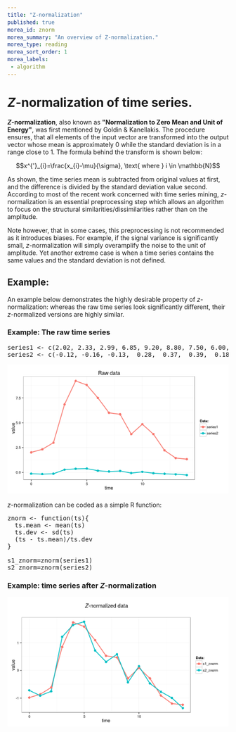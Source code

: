 ```yaml
---
title: "Z-normalization"
published: true
morea_id: znorm
morea_summary: "An overview of Z-normalization."
morea_type: reading
morea_sort_order: 1
morea_labels:
 - algorithm
---
```


# _Z_-normalization of time series.

**_Z_-normalization**, also known as **"Normalization to Zero Mean and Unit of Energy"**, was first mentioned by Goldin & Kanellakis. The procedure ensures, that all elements of the input vector are transformed into the output vector whose mean is approximately 0 while the standard deviation is in a range close to 1. The formula behind the transform is shown below:

$$x^{'}_{i}=\frac{x_{i}-\mu}{\sigma}, \text{ where } i \in \mathbb{N}$$

As shown, the time series mean is subtracted from original values at first, and the difference is divided by the standard deviation value second. According to most of the recent work concerned with time series mining, _z_-normalization is an essential preprocessing step which allows an algorithm to focus on the structural similarities/dissimilarities rather than on the amplitude.

Note however, that in some cases, this preprocessing is not recommended as it introduces biases. For example, if the signal variance is significantly small, _z_-normalization will simply overamplify the noise to the unit of amplitude. Yet another extreme case is when a time series contains the same values and the standard deviation is not defined.

## Example:
An example below demonstrates the highly desirable property of _z_-normalization: whereas the raw time series look significantly different, their _z_-normalized versions are highly similar.

### Example: The raw time series

<pre>
series1 <- c(2.02, 2.33, 2.99, 6.85, 9.20, 8.80, 7.50, 6.00, 5.85, 3.85, 4.85, 3.85, 2.22, 1.45, 1.34) 
series2 <- c(-0.12, -0.16, -0.13,  0.28,  0.37,  0.39,  0.18,  0.09,  0.15, -0.06,  0.06, -0.07, -0.13, -0.18, -0.26) 
</pre>

![](../assets/raw_data.png)

_z_-normalization can be coded as a simple R function:

<pre>
znorm <- function(ts){
  ts.mean <- mean(ts)
  ts.dev <- sd(ts)
  (ts - ts.mean)/ts.dev
}

s1_znorm=znorm(series1)
s2_znorm=znorm(series2)
</pre>

### Example: time series after _Z_-normalization

![](../assets/znormalized_data.png)

